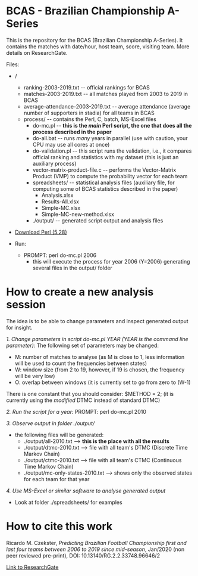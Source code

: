 # BCAS - Brazilian Championship A-Series
This is the repository for the BCAS (Brazilian Championship A-Series).
It contains the matches with date/hour, host team, score, visiting team.
More details on ResearchGate.

Files:
- /
  - ranking-2003-2019.txt -- official rankings for BCAS
  - matches-2003-2019.txt -- all matches played from 2003 to 2019 in BCAS
  - average-attendance-2003-2019.txt -- average attendance (average number of supporters in stadia) for all teams in BCAS
  - process/ -- contains the Perl, C, batch, MS-Excel files
    - do-mc.pl -- **this is the *main* Perl script, the one that does all the process described in the paper**
    - do-all.bat -- runs *many* years in parallel (use with caution, your CPU may use all cores at once)
    - do-validation.pl -- this script runs the validation, i.e., it compares official ranking and statistics with my dataset (this is just an auxiliary process)
    - vector-matrix-product-file.c -- performs the Vector-Matrix Product (VMP) to compute the probability vector for each team
    - spreadsheets/ -- statistical analysis files (auxiliary file, for computing some of BCAS statistics described in the paper)
      - Analysis.xlsx
      - Results-All.xlsx
      - Simple-MC.xlsx
      - Simple-MC-new-method.xlsx
    - ./output/ -- generated script output and analysis files

- [Download Perl (5.28)](https://www.activestate.com/products/perl/downloads/)
- Run:
  - PROMPT: perl do-mc.pl 2006
    - this will execute the process for year 2006 (Y=2006) generating several files in the output/ folder

# How to create a new analysis session
The idea is to be able to change parameters and inspect generated output for insight.

*1. Change parameters in script _do-mc.pl YEAR_ (YEAR is the command line parameter):*
The following set of parameters may be changed:
- M: number of matches to analyse (as M is close to 1, less information will be used to count the frequencies between states)
- W: window size (from 2 to 19, however, if 19 is chosen, the frequency will be very low)
- O: overlap between windows (it is currently set to go from zero to (W-1)

There is one constant that you should consider: $METHOD = 2; (it is currently using the _modified_ DTMC instead of standard DTMC)

*2. Run the script for a year:*
PROMPT: perl do-mc.pl 2010

*3. Observe output in folder ./output/*
- the following files will be generated: 
  - ./output/all-2010.txt  --> **this is the place with all the results**
  - ./output/dtmc-2010.txt  --> file with all team's DTMC (Discrete Time Markov Chain)
  - ./output/ctmc-2010.txt  --> file with all team's CTMC (Continuous Time Markov Chain)
  - ./output/mc-only-states-2010.txt  --> shows only the observed states for each team for that year
  
*4. Use MS-Excel or similar software to analyse generated output*
- Look at folder ./spreadsheets/ for examples 

# How to cite this work
Ricardo M. Czekster, *Predicting Brazilian Football Championship first and last four teams between 2006 to 2019 since mid-season*, Jan/2020 (non peer reviewed pre-print), DOI: 10.13140/RG.2.2.33748.96646/2

[Link to ResearchGate](https://www.researchgate.net/publication/338595720_Predicting_Brazilian_Football_Championship_first_and_last_four_teams_between_2006_to_2019_since_mid-season)
